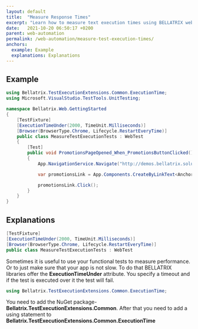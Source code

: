 ```yaml
---
layout: default
title:  "Measure Response Times"
excerpt: "Learn how to measure text execution times using BELLATRIX web module."
date:   2021-10-20 06:50:17 +0200
parent: web-automation
permalink: /web-automation/measure-test-execution-times/
anchors:
  example: Example
  explanations: Explanations
---
```

Example
--------
```csharp
using Bellatrix.TestExecutionExtensions.Common.ExecutionTime;
using Microsoft.VisualStudio.TestTools.UnitTesting;

namespace Bellatrix.Web.GettingStarted
{
    [TestFixture]
    [ExecutionTimeUnder(2000, TimeUnit.Milliseconds)]
    [Browser(BrowserType.Chrome, Lifecycle.RestartEveryTime)]
    public class MeasureTestExecutionTests : WebTest
    {
        [Test]
        public void PromotionsPageOpened_When_PromotionsButtonClicked()
        {
            App.NavigationService.Navigate("http://demos.bellatrix.solutions/");

            var promotionsLink = App.Components.CreateByLinkText<Anchor>("promo");

            promotionsLink.Click();
        }
    }
}
```

Explanations
------------
```csharp
[TestFixture]
[ExecutionTimeUnder(2000, TimeUnit.Milliseconds)]
[Browser(BrowserType.Chrome, Lifecycle.RestartEveryTime)]
public class MeasureTestExecutionTests : WebTest
```
Sometimes it is useful to use your functional tests to measure performance. Or to just make sure that your app is not slow. To do that BELLATRIX libraries offer the **ExecutionTimeUnder** attribute. You specify a timeout and if the test is executed over it the test will fail.
```csharp
using Bellatrix.TestExecutionExtensions.Common.ExecutionTime;
```
You need to add the NuGet package- **Bellatrix.TestExecutionExtensions.Common**. After that you need to add a using statement to **Bellatrix.TestExecutionExtensions.Common.ExecutionTime**
